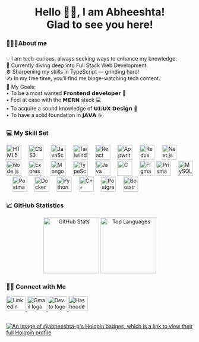 <h1 align="center">Hello 👋🏼, I am Abheeshta! <br>Glad to see you here!</h1>

###

<p align="left"></p>

###

<h3 align="left">👩🏻‍💻About me</h3>

###
<p align="left">
  💡 I am tech-curious, always seeking ways to enhance my knowledge. <br>
  🌱 Currently diving deep into Full Stack Web Development.<br>
  ⚙️ Sharpening my skills in TypeScript — grinding hard!<br>
  ✍️ In my free time, you’ll find me binge-watching tech content.<br>
  🎯 My Goals:<br>
  • To be a most wanted 𝗙𝗿𝗼𝗻𝘁𝗲𝗻𝗱 𝗱𝗲𝘃𝗲𝗹𝗼𝗽𝗲𝗿 🚀<br>
  • Feel at ease with the 𝗠𝗘𝗥𝗡 stack 💻<br>
  • To acquire a sound knowledge of 𝗨𝗜/𝗨𝗫 𝗗𝗲𝘀𝗶𝗴𝗻 🎨<br>
  • To have a solid foundation in 𝗝𝗔𝗩𝗔 ☕<br>
</p>

### 💻 My Skill Set


 <div align="left">
  <img src="https://skillicons.dev/icons?i=html" height="40" alt="HTML5" title="HTML5"/>
  <img width="12" />
  <img src="https://skillicons.dev/icons?i=css" height="40" alt="CSS3" title="CSS3"/>
  <img width="12" />
  <img src="https://skillicons.dev/icons?i=javascript" height="40" alt="JavaScript" title="JavaScript"/>
  <img width="12" />
  <img src="https://skillicons.dev/icons?i=tailwindcss" height="40" alt="Tailwind CSS" title="Tailwind CSS"/>
  <img width="12" />
  <img src="https://skillicons.dev/icons?i=react" height="40" alt="React" title="React"/>
  <img width="12" />
  <img src="https://skillicons.dev/icons?i=appwrite" height="40" alt="Appwrite" title="Appwrite"/>
  <img width="12" />
  <img src="https://skillicons.dev/icons?i=redux" height="40" alt="Redux" title="Redux"/>
  <img width="12" />
  <img src="https://skillicons.dev/icons?i=nextjs" height="40" alt="Next.js" title="Next.js"/>
  <img width="12" />
  <img src="https://skillicons.dev/icons?i=nodejs" height="40" alt="Node.js" title="Node.js"/>
  <img width="12" />
  <img src="https://skillicons.dev/icons?i=express" height="40" alt="Express.js" title="Express.js"/>
  <img width="12" />
  <img src="https://skillicons.dev/icons?i=mongodb" height="40" alt="MongoDB" title="MongoDB"/>
  <img width="12" />
  <img src="https://skillicons.dev/icons?i=typescript" height="40" alt="TypeScript" title="TypeScript"/>
  <img width="12" />
  <img src="https://skillicons.dev/icons?i=java" height="40" alt="Java" title="Java"/>
  <img width="12" />
  <img src="https://skillicons.dev/icons?i=c" height="40" alt="C" title="C"/>
  <img width="12" />
  <img src="https://skillicons.dev/icons?i=figma" height="40" alt="Figma" title="Figma"/>
  <img src="https://skillicons.dev/icons?i=prisma" height="40" alt="Prisma" title="Prisma"/>
  <img width="12" />
  <img src="https://skillicons.dev/icons?i=mysql" height="40" alt="MySQL" title="MySQL"/>
  <img width="12" />
  <img src="https://skillicons.dev/icons?i=postman" height="40" alt="Postman" title="Postman"/>
  <img width="12" />
  <img src="https://skillicons.dev/icons?i=docker" height="40" alt="Docker" title="Docker"/>
  <img width="12" />
  <img src="https://skillicons.dev/icons?i=python" height="40" alt="Python" title="Python"/>
  <img width="12" />
  <img src="https://skillicons.dev/icons?i=cpp" height="40" alt="C++" title="C++"/>
  <img width="12" />
  <img src="https://skillicons.dev/icons?i=postgresql" height="40" alt="PostgreSQL" title="PostgreSQL"/>
  <img width="12" />
  <img src="https://skillicons.dev/icons?i=bootstrap" height="40" alt="Bootstrap" title="Bootstrap"/>
</div>



### 📈 GitHub Statistics

<div align="center">
  <img src="https://github-readme-stats.vercel.app/api?username=Abheeshta-P&hide_title=false&hide_rank=false&show_icons=true&include_all_commits=true&count_private=true&disable_animations=false&theme=dracula&locale=en&hide_border=false&order=1" height="150" alt="GitHub Stats"  />
  <img src="https://github-readme-stats.vercel.app/api/top-langs?username=Abheeshta-P&locale=en&hide_title=false&layout=compact&card_width=320&langs_count=5&theme=dracula&hide_border=false&order=2" height="150" alt="Top Languages"  />
</div>


### 🤝🏻 Connect with Me

<div align="left">
  <a href="https://www.linkedin.com/in/abheeshta-p" target="_blank" title="Connect with me on LinkedIn">
    <img src="https://skillicons.dev/icons?i=linkedin" width="52" height="40" alt="LinkedIn logo" />
  </a>
  <a href="mailto:abheeshta.p@gmail.com" target="_blank" title="Send me an email">
    <img src="https://skillicons.dev/icons?i=gmail" width="52" height="40" alt="Gmail logo" />
  </a>
  <a href="https://dev.to/abheeshta" target="_blank" title="Read my articles on Dev.to">
    <img src="https://skillicons.dev/icons?i=devto" width="52" height="40" alt="Dev.to logo" />
  </a>
  <a href="https://hashnode.com/@abheeshta" target="_blank" title="Check out my blog on Hashnode">
    <img src="https://cdn.simpleicons.org/hashnode/2962FF" width="52" height="40" alt="Hashnode logo"/>
  </a>
</div>

##

[![An image of @abheeshta-p's Holopin badges, which is a link to view their full Holopin profile](https://holopin.me/abheeshtap)](https://www.holopin.io/@abheeshtap)
